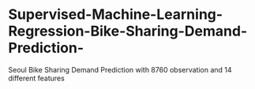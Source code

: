 # Supervised-Machine-Learning-Regression-Bike-Sharing-Demand-Prediction-
Seoul Bike Sharing Demand Prediction with 8760 observation and 14 different features
